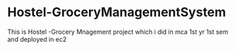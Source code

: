 # Hostel-GroceryManagementSystem
This is Hostel -Grocery Mnagement project which i did in mca 1st yr 1st sem and deployed in ec2
